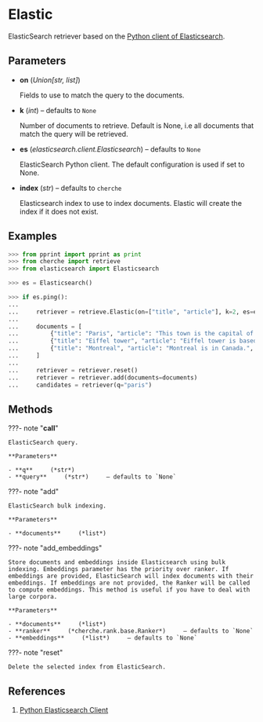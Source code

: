 # Elastic

ElasticSearch retriever based on the [Python client of Elasticsearch](https://elasticsearch-py.readthedocs.io/en/v7.15.1/).



## Parameters

- **on** (*Union[str, list]*)

    Fields to use to match the query to the documents.

- **k** (*int*) – defaults to `None`

    Number of documents to retrieve. Default is None, i.e all documents that match the query will be retrieved.

- **es** (*elasticsearch.client.Elasticsearch*) – defaults to `None`

    ElasticSearch Python client. The default configuration is used if set to None.

- **index** (*str*) – defaults to `cherche`

    Elasticsearch index to use to index documents. Elastic will create the index if it does not exist.



## Examples

```python
>>> from pprint import pprint as print
>>> from cherche import retrieve
>>> from elasticsearch import Elasticsearch

>>> es = Elasticsearch()

>>> if es.ping():
...
...     retriever = retrieve.Elastic(on=["title", "article"], k=2, es=es, index="test")
...
...     documents = [
...         {"title": "Paris", "article": "This town is the capital of France", "author": "Wiki"},
...         {"title": "Eiffel tower", "article": "Eiffel tower is based in Paris", "author": "Wiki"},
...         {"title": "Montreal", "article": "Montreal is in Canada.", "author": "Wiki"},
...     ]
...
...     retriever = retriever.reset()
...     retriever = retriever.add(documents=documents)
...     candidates = retriever(q="paris")
```

## Methods

???- note "__call__"

    ElasticSearch query.

    **Parameters**

    - **q**     (*str*)    
    - **query**     (*str*)     – defaults to `None`    
    
???- note "add"

    ElasticSearch bulk indexing.

    **Parameters**

    - **documents**     (*list*)    
    
???- note "add_embeddings"

    Store documents and embeddings inside Elasticsearch using bulk indexing. Embeddings parameter has the priority over ranker. If embeddings are provided, ElasticSearch will index documents with their embeddings. If embeddings are not provided, the Ranker will be called to compute embeddings. This method is useful if you have to deal with large corpora.

    **Parameters**

    - **documents**     (*list*)    
    - **ranker**     (*cherche.rank.base.Ranker*)     – defaults to `None`    
    - **embeddings**     (*list*)     – defaults to `None`    
    
???- note "reset"

    Delete the selected index from ElasticSearch.

    
## References

1. [Python Elasticsearch Client](https://elasticsearch-py.readthedocs.io/en/v7.15.1/)

